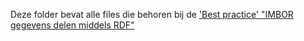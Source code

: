 Deze folder bevat alle files die behoren bij de ['Best practice' "IMBOR gegevens delen middels RDF"][1]

[1]: https:docs.crow.nl/imbor/uitwisseling_rdf/

